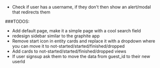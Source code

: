 - Check if user has a username, if they don't then show an alert/modal that redirects them

###TODOS:

- Add default page, make it a simple page with a cool search field
- redesign sidebar similar to the graphite app
- Remove start icon in entity cards and replace it with a dropdown where you can move it to not-started/started/finished/dropped
- Add cards to not-started/started/finished/dropped views
- If user signsup ask them to move the data from guest_id to their new userId
